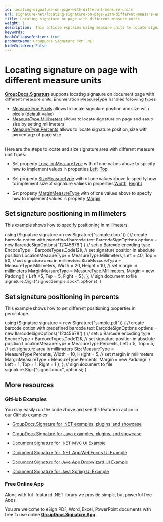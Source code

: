 ```yaml
---
id: locating-signature-on-page-with-different-measure-units
url: signature-net/locating-signature-on-page-with-different-measure-units
title: Locating signature on page with different measure units
weight: 1
description:  This article explains using measure units to locate signature and its size on document page with GroupDocs.Signature API.
keywords: 
bookCollapseSection: true
productName: GroupDocs.Signature for .NET
hideChildren: False
---
```


# Locating signature on page with different measure units

[**GroupDocs.Signature**](https://products.groupdocs.com/signature/net) supports locating signature on document page with different measure units. Enumeration [MeasureType](https://apireference.groupdocs.com/net/signature/groupdocs.signature.domain/measuretype) handles following types 

*   [MeasureType.Pixels](https://apireference.groupdocs.com/net/signature/groupdocs.signature.domain/measuretype) allows to locate signature position and size with pixels (default value)
*   [MeasureType.Millimeters](https://apireference.groupdocs.com/net/signature/groupdocs.signature.domain/measuretype) allows to locate signature on page and setup size by setting millimeters
*   [MeasureType.Percents](https://apireference.groupdocs.com/net/signature/groupdocs.signature.domain/measuretype) allows to locate signature position, size with percentage of page size  
      

Here are the steps to locate and size signature area with different measure unit types:

*   Set property [LocationMeasureType](https://apireference.groupdocs.com/net/signature/groupdocs.signature.options/imagesignoptions/properties/locationmeasuretype) with of one values above to specify how to implement values in properties [Left](https://apireference.groupdocs.com/net/signature/groupdocs.signature.options/imagesignoptions/properties/left), [Top](https://apireference.groupdocs.com/net/signature/groupdocs.signature.options/imagesignoptions/properties/top)
    
*   Set property [SizeMeasureType](https://apireference.groupdocs.com/net/signature/groupdocs.signature.options/imagesignoptions/properties/sizemeasuretype) with of one values above to specify how to implement size of signature values in properties [Width](https://apireference.groupdocs.com/net/signature/groupdocs.signature.options/imagesignoptions/properties/width), [Height](https://apireference.groupdocs.com/net/signature/groupdocs.signature.options/imagesignoptions/properties/height)
    
*   Set property [MarginMeasureType](https://apireference.groupdocs.com/net/signature/groupdocs.signature.options/imagesignoptions/properties/marginmeasuretype) with of one values above to specify how to implement values in property [Margin](https://apireference.groupdocs.com/net/signature/groupdocs.signature.options/imagesignoptions/properties/margin)

## Set signature positioning in millimeters

This example shows how to specify positioning in millimeters.

 using (Signature signature = new Signature("sample.docx"))
 {
     // create barcode option with predefined barcode text
     BarcodeSignOptions options = new BarcodeSignOptions("12345678")
     {
         // setup Barcode encoding type
         EncodeType = BarcodeTypes.Code128,
         // set signature position in absolute position
         LocationMeasureType = MeasureType.Millimeters,
         Left = 40,
         Top = 50,
         // set signature area in millimeters
         SizeMeasureType = MeasureType.Millimeters,
         Width = 20,
         Height = 10,
         // set margin in millimeters
         MarginMeasureType = MeasureType.Millimeters,
         Margin = new Padding() { Left =5, Top = 5, Right = 5 },
     };
     // sign document to file
     signature.Sign("signedSample.docx", options);
 }

## Set signature positioning in percents

This example shows how to set different positioning properties in percentage.

 using (Signature signature = new Signature("sample.pdf"))
 {
     // create barcode option with predefined barcode text
     BarcodeSignOptions options = new BarcodeSignOptions("12345678")
     {
         // setup Barcode encoding type
         EncodeType = BarcodeTypes.Code128,
         // set signature position in absolute position
         LocationMeasureType = MeasureType.Percents,
         Left = 5,
         Top = 5,
         // set signature area in millimeters
         SizeMeasureType = MeasureType.Percents,
         Width = 10,
         Height = 5,
         // set margin in millimeters
         MarginMeasureType = MeasureType.Percents,
         Margin = new Padding() { Left = 1, Top = 1, Right = 1 },
     };
     // sign document to file
     signature.Sign("signed.docx", options);
 }

## More resources

### GitHub Examples 

You may easily run the code above and see the feature in action in our GitHub examples:

*   [GroupDocs.Signature for .NET examples, plugins, and showcase](https://github.com/groupdocs-signature/GroupDocs.Signature-for-.NET)
    
*   [GroupDocs.Signature for Java examples, plugins, and showcase](https://github.com/groupdocs-signature/GroupDocs.Signature-for-Java)
    
*   [Document Signature for .NET MVC UI Example](https://github.com/groupdocs-signature/GroupDocs.Signature-for-.NET-MVC) 
    
*   [Document Signature for .NET App WebForms UI Example](https://github.com/groupdocs-signature/GroupDocs.Signature-for-.NET-WebForms)
    
*   [Document Signature for Java App Dropwizard UI Example](https://github.com/groupdocs-signature/GroupDocs.Signature-for-Java-Dropwizard)
    
*   [Document Signature for Java Spring UI Example](https://github.com/groupdocs-signature/GroupDocs.Signature-for-Java-Spring)
    

### Free Online App 

Along with full-featured .NET library we provide simple, but powerful free Apps.

You are welcome to eSign PDF, Word, Excel, PowerPoint documents with free to use online **[GroupDocs Signature App](https://products.groupdocs.app/signature)**.

